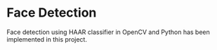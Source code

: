 # Face Detection
Face detection using HAAR classifier in OpenCV and Python has been implemented in this project.

